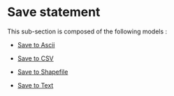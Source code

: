 # Save statement

This sub-section is composed of the following models :

* [Save to Ascii](references#Save_to_asc)

* [Save to CSV](references#Save_to_CSV)

* [Save to Shapefile](references#Save_to_shapefile)

* [Save to Text](references#Save_to_text)

